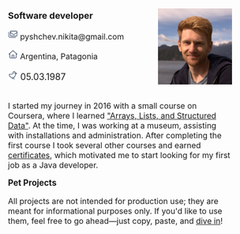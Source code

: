 <body>
<div style="align-content: center">
    <div style="margin-left: 25px; margin-top: 25px; margin-right: 25px">
        <div style="display: flex;max-width: 600px">
            <div style="flex:1; font-size: large; text-align: left;
                    margin-right: 10px; min-width: 230px">
               <!-- <p style="color: chocolate; font-size: x-large; font-weight: bold">Pyshchev Nikita</p> -->
                <p style="font-weight: bold">Software developer</p>
                <p style="font-size: medium">
                    <img src="static/icons/email.png" alt="photo style" width="20">
                    pyshchev.nikita@gmail.com</p>
                <p style="font-size: medium">
                    <img src="static/icons/home.png" alt="photo style" width="20">
                    Argentina, Patagonia
                </p>
                <p>
                    <img src="static/icons/bird.png" alt="photo style" width="20">
                    <span>05.03.1987</span>
                </p>
            </div>
            <div style="max-width: 150px; flex:1">
                <p><img src="static/images/main.png" alt="main photo"></p>
            </div>
        </div>
        <div style="font-size: medium;">
            <p>
                I started my journey in 2016 with a small course on Coursera, where I learned
                <a href="static/file/courses/CourseraHJNNTR3SYD3C.pdf" target="blank">"Arrays, Lists, and Structured Data"</a>. 
                At the time, I was working at a museum, assisting with installations and administration. After completing the first course 
                I took several other courses and earned 
                <a href="static/views/certifications.html" target="blank">certificates</a>, 
                which motivated me to start looking for my first job as a Java developer.
            </p>
            <p>
            </p>
        </div>
        <div>
            <p style="font-weight: bold; font-size: larger">Pet Projects</p>
            <p style="font-size: medium;">
                All projects are not intended for production use; they are meant for informational purposes only. 
                If you'd like to use them, feel free to go ahead—just copy, paste, and 
                <a href="static/views/petprojects.html" target="blank">dive in</a>!
            </p>
        </div>
    </div>
</div>
</body>

